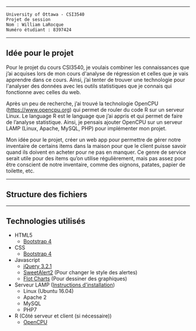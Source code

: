*********************************************
	University of Ottawa - CSI3540
	Projet de session
	Nom : William LaRocque
	Numéro étudiant : 8397424
*********************************************
## Idée pour le projet
Pour le projet du cours CSI3540, je voulais combiner les connaissances que j’ai acquises lors de mon cours d'analyse de régression et celles que je vais apprendre dans ce cours. Ainsi, j’ai tenter de trouver une technologie pour l'analyser des données avec les outils statistiques que je connais qui fonctionne avec celles du web.

Après un peu de recherche, j’ai trouvé la technologie OpenCPU (https://www.opencpu.org) qui permet de rouler du code R sur un serveur Linux. Le language R est le language que j’ai appris et qui permet de faire de l’analyse statistique. Ainsi, je pensais ajouter OpenCPU sur un serveur LAMP (Linux, Apache, MySQL, PHP) pour implémenter mon projet.

Mon idée pour le projet, créer un web app pour permettre de gérer notre inventaire de certains items dans la maison pour que le client puisse savoir quand ils doivent en acheter pour ne pas en manquer. Ce genre de service serait utile pour des items qu’on utilise régulièrement, mais pas assez pour être conscient de notre inventaire, comme des oignons, patates, papier de toilette, etc.
*********************************************
## Structure des fichiers
*********************************************
## Technologies utilisés
* HTML5
  * [Bootstrap 4](https://getbootstrap.com/)
* CSS
  * [Bootstrap 4](https://getbootstrap.com/)
* Javascript
  * [jQuery 3.2.1](https://jquery.com/)
  * [SweetAlert2](https://sweetalert2.github.io/) (Pour changer le style des alertes)
  * [Flot Charts](www.flotcharts.org/) (Pour dessiner des graphiques)
* Serveur LAMP ([Instructions d'installation](https://www.digitalocean.com/community/tutorials/how-to-install-linux-apache-mysql-php-lamp-stack-on-ubuntu-16-04))
  * Linux (Ubuntu 16.04)
  * Apache 2
  * MySQL
  * PHP7
* R (Côté serveur et client (si nécessaire))
  * [OpenCPU](https://www.opencpu.org/)
